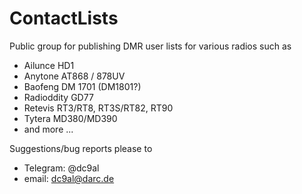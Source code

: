 # ContactLists #
 
Public group for publishing DMR user lists for various radios such as
- Ailunce HD1
- Anytone AT868 / 878UV
- Baofeng DM 1701 (DM1801?)
- Radioddity GD77
- Retevis RT3/RT8, RT3S/RT82, RT90
- Tytera MD380/MD390
- and more ...


Suggestions/bug reports please to 
- Telegram: @dc9al
- email:	dc9al@darc.de
